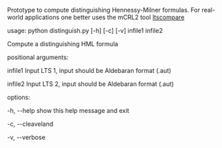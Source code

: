﻿Prototype to compute distinguishing Hennessy-Milner formulas. For real-world applications one better uses the mCRL2 tool [ltscompare](https://www.mcrl2.org/web/user_manual/tools/release/ltscompare.html)

usage: python distinguish.py [-h] [-c] [-v] infile1 infile2

Compute a distinguishing HML formula

positional arguments:

  infile1           Input LTS 1, input should be Aldebaran format (.aut)

  infile2           Input LTS 2, input should be Aldebaran format (.aut)

options:

  -h, --help        show this help message and exit

  -c, --cleaveland

  -v, --verbose

